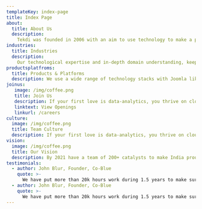 ```yaml
---
templateKey: index-page
title: Index Page 
about:
  title: About Us
  description: 
    Tekdi was founded in 2006 with an aim to use technology to make a positive impact to society. Since then, we have empowered 100+ organisations with the technology solutions across verticals
industries:
  title: Industries
  description: 
    Our technological expertise and in-depth domain understanding, keeps you a digital step ahead of others by simplifying complex processes across verticals
productsplatfroms:
  title: Products & Platforms
  description: We use a wide range of technology stacks with Joomla like Angular, PHP, Node, JS with both traditional and NoSQL databases
joinus:
   image: /img/coffee.png
   title: Join Us
   description: If your first love is data-analytics, you thrive on cloud technology and are just a tad competitive then Tekdi is the place for you
   linktext: View Openings
   linkurl: /careers
culture:
  image: /img/coffee.png
  title: Team Culture
  description: If your first love is data-analytics, you thrive on cloud technology and are just a tad competitive then Tekdi is the place for you
vision:
  image: /img/coffee.png
  title: Our Vision
  description: By 2021 have a team of 200+ catalysts to make India proud by serving 10,000+ clients across the world.
testimonials:
  - author: John Blur, Founder, Co-Blue
    quote: >-
      We have put more than 20k hours work during 1.5 years to make sure Tekdi is the most unique website ever 
  - author: John Blur, Founder, Co-Blue
    quote: >-
      We have put more than 20k hours work during 1.5 years to make sure Tekdi is the most unique website ever
---
```

